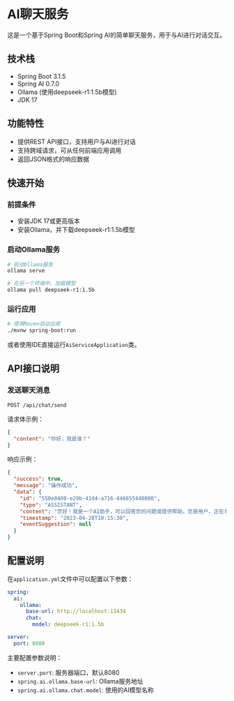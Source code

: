 # AI聊天服务

这是一个基于Spring Boot和Spring AI的简单聊天服务，用于与AI进行对话交互。

## 技术栈

- Spring Boot 3.1.5
- Spring AI 0.7.0
- Ollama (使用deepseek-r1:1.5b模型)
- JDK 17

## 功能特性

- 提供REST API接口，支持用户与AI进行对话
- 支持跨域请求，可从任何前端应用调用
- 返回JSON格式的响应数据

## 快速开始

### 前提条件

- 安装JDK 17或更高版本
- 安装Ollama，并下载deepseek-r1:1.5b模型

### 启动Ollama服务

```bash
# 启动Ollama服务
ollama serve

# 在另一个终端中，加载模型
ollama pull deepseek-r1:1.5b
```

### 运行应用

```bash
# 使用Maven启动应用
./mvnw spring-boot:run
```

或者使用IDE直接运行`AiServiceApplication`类。

## API接口说明

### 发送聊天消息

```
POST /api/chat/send
```

请求体示例：

```json
{
  "content": "你好，我是谁？"
}
```

响应示例：

```json
{
  "success": true,
  "message": "操作成功",
  "data": {
    "id": "550e8400-e29b-41d4-a716-446655440000",
    "type": "ASSISTANT",
    "content": "您好！我是一个AI助手，可以回答您的问题或提供帮助。您是用户，正在与我进行对话。我能为您做些什么呢？",
    "timestamp": "2023-04-28T10:15:30",
    "eventSuggestion": null
  }
}
```

## 配置说明

在`application.yml`文件中可以配置以下参数：

```yaml
spring:
  ai:
    ollama:
      base-url: http://localhost:11434
      chat:
        model: deepseek-r1:1.5b

server:
  port: 8080
```

主要配置参数说明：
- `server.port`: 服务器端口，默认8080
- `spring.ai.ollama.base-url`: Ollama服务地址
- `spring.ai.ollama.chat.model`: 使用的AI模型名称 